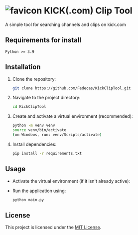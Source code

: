 # ![favicon](favicon.ico) KICK(.com) Clip Tool

A simple tool for searching channels and clips on kick.com

## Requirements for install

`Python >= 3.9`

## Installation

1. Clone the repository:
    ```bash
    git clone https://github.com/Fedecas/KickClipTool.git
    ```
2. Navigate to the project directory:
    ```bash
    cd KickClipTool
    ```
3. Create and activate a virtual environment (recommended):
    ```bash
    python -m venv venv
    source venv/bin/activate
    (on Windows, run: venv/Scripts/activate)
    ```
4. Install dependencies:
    ```bash
    pip install -r requirements.txt
    ```

## Usage

* Activate the virtual environment (if it isn't already active):

* Run the application using:
    ```bash
    python main.py
    ```

## License

This project is licensed under the [MIT License](LICENSE).